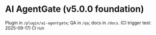 # AI AgentGate (v5.0.0 foundation)

Plugin in `/plugin/ai-agentgate`; QA in `/qa`; docs in `/docs`.
(CI trigger test: 2025-09-17)
CI run
